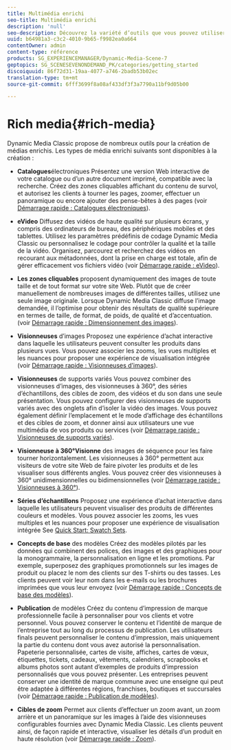 ```yaml
---
title: Multimédia enrichi
seo-title: Multimédia enrichi
description: 'null'
seo-description: Découvrez la variété d’outils que vous pouvez utiliser dans Dynamic Media Classic pour créer des médias enrichis.
uuid: b64981a3-c3c2-4010-9b65-f9982ea0a664
contentOwner: admin
content-type: référence
products: SG_EXPERIENCEMANAGER/Dynamic-Media-Scene-7
geptopics: SG_SCENESEVENONDEMAND_PK/categories/getting_started
discoiquuid: 86f72d31-19aa-4077-a746-2badb53b02ec
translation-type: tm+mt
source-git-commit: 6fff3699f8a08af433df3f3a7790a11bf9d05b00

---
```



# Rich media{#rich-media}

Dynamic Media Classic propose de nombreux outils pour la création de médias enrichis. Les types de média enrichi suivants sont disponibles à la création :

* **Catalogues**&#x200B;électroniques Présentez une version Web interactive de votre catalogue ou d’un autre document imprimé, compatible avec la recherche. Créez des zones cliquables affichant du contenu de survol, et autorisez les clients à tourner les pages, zoomer, effectuer un panoramique ou encore ajouter des pense-bêtes à des pages (voir [Démarrage rapide : Catalogues électroniques](/help/quick-start-ecatalog.md)).

* **eVideo** Diffusez des vidéos de haute qualité sur plusieurs écrans, y compris des ordinateurs de bureau, des périphériques mobiles et des tablettes. Utilisez les paramètres prédéfinis de codage Dynamic Media Classic ou personnalisez le codage pour contrôler la qualité et la taille de la vidéo. Organisez, parcourez et recherchez des vidéos en recourant aux métadonnées, dont la prise en charge est totale, afin de gérer efficacement vos fichiers vidéo (voir [Démarrage rapide : eVideo](/help/quick-start-video.md)).

* **Les zones cliquables** proposent dynamiquement des images de toute taille et de tout format sur votre site Web. Plutôt que de créer manuellement de nombreuses images de différentes tailles, utilisez une seule image originale. Lorsque Dynamic Media Classic diffuse l’image demandée, il l’optimise pour obtenir des résultats de qualité supérieure en termes de taille, de format, de poids, de qualité et d’accentuation. (voir [Démarrage rapide : Dimensionnement des images](/help/quick-start-image-sizing.md)).

* **Visionneuses** d’images Proposez une expérience d’achat interactive dans laquelle les utilisateurs peuvent consulter les produits dans plusieurs vues. Vous pouvez associer les zooms, les vues multiples et les nuances pour proposer une expérience de visualisation intégrée (voir [Démarrage rapide : Visionneuses d’images](/help/quick-start-image-sets.md)).

* **Visionneuses** de supports variés Vous pouvez combiner des visionneuses d’images, des visionneuses à 360°, des séries d’échantillons, des cibles de zoom, des vidéos et du son dans une seule présentation. Vous pouvez configurer des visionneuses de supports variés avec des onglets afin d’isoler la vidéo des images. Vous pouvez également définir l’emplacement et le mode d’affichage des échantillons et des cibles de zoom, et donner ainsi aux utilisateurs une vue multimédia de vos produits ou services (voir [Démarrage rapide : Visionneuses de supports variés](/help/quick-start-mixed-media-sets.md)).

* **Visionneuse à 360°Visionne** des images de séquence pour les faire tourner horizontalement. Les visionneuses à 360° permettent aux visiteurs de votre site Web de faire pivoter les produits et de les visualiser sous différents angles. Vous pouvez créer des visionneuses à 360° unidimensionnelles ou bidimensionnelles (voir [Démarrage rapide : Visionneuses à 360°](/help/quick-start-spin-sets.md)).

* **Séries d’échantillons** Proposez une expérience d’achat interactive dans laquelle les utilisateurs peuvent visualiser des produits de différentes couleurs et modèles. Vous pouvez associer les zooms, les vues multiples et les nuances pour proposer une expérience de visualisation intégrée See [Quick Start: Swatch Sets](/help/quick-start-swatch-sets.md).

* **Concepts de base** des modèles Créez des modèles pilotés par les données qui combinent des polices, des images et des graphiques pour la monogrammaire, la personnalisation en ligne et les promotions. Par exemple, superposez des graphiques promotionnels sur les images de produit ou placez le nom des clients sur des T-shirts ou des tasses. Les clients peuvent voir leur nom dans les e-mails ou les brochures imprimées que vous leur envoyez (voir [Démarrage rapide : Concepts de base des modèles](/help/quick-start-template-basics.md)).

* **Publication** de modèles Créez du contenu d’impression de marque professionnelle facile à personnaliser pour vos clients et votre personnel. Vous pouvez conserver le contenu et l’identité de marque de l’entreprise tout au long du processus de publication. Les utilisateurs finals peuvent personnaliser le contenu d’impression, mais uniquement la partie du contenu dont vous avez autorisé la personnalisation. Papeterie personnalisée, cartes de visite, affiches, cartes de vœux, étiquettes, tickets, cadeaux, vêtements, calendriers, scrapbooks et albums photos sont autant d’exemples de produits d’impression personnalisés que vous pouvez présenter. Les entreprises peuvent conserver une identité de marque commune avec une enseigne qui peut être adaptée à différentes régions, franchises, boutiques et succursales (voir [Démarrage rapide : Publication de modèles](/help/quick-start-template-publishing.md)).

* **Cibles de zoom** Permet aux clients d’effectuer un zoom avant, un zoom arrière et un panoramique sur les images à l’aide des visionneuses configurables fournies avec Dynamic Media Classic. Les clients peuvent ainsi, de façon rapide et interactive, visualiser les détails d’un produit en haute résolution (voir [Démarrage rapide : Zoom](/help/quick-start-zoom.md)).
